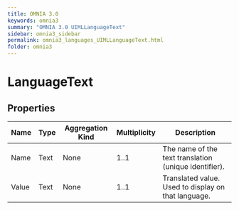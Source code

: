```yaml
---
title: OMNIA 3.0
keywords: omnia3
summary: "OMNIA 3.0 UIMLLanguageText"
sidebar: omnia3_sidebar
permalink: omnia3_languages_UIMLLanguageText.html
folder: omnia3
---
```


# LanguageText

## Properties

| Name | Type | Aggregation Kind | Multiplicity | Description |
| --------- | --------- | --------- | --------- | --------- |
| Name | Text | None | 1..1 | The name of the text translation (unique identifier). |
| Value | Text | None | 1..1 | Translated value. Used to display on that language. |


